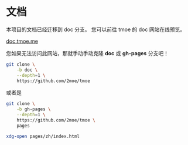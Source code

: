 # 文档

本项目的文档已经迁移到 doc 分支。
您可以前往 tmoe 的 doc 网站在线预览。

[doc.tmoe.me](https://doc.tmoe.me)

您如果无法访问此网站，那就手动手动克隆 **doc** 或 **gh-pages** 分支吧！

```sh
git clone \
    -b doc \
    --depth=1 \
    https://github.com/2moe/tmoe
```

或者是

```sh
git clone \
    -b gh-pages \
    --depth=1 \
    https://github.com/2moe/tmoe \
    pages

xdg-open pages/zh/index.html
```
